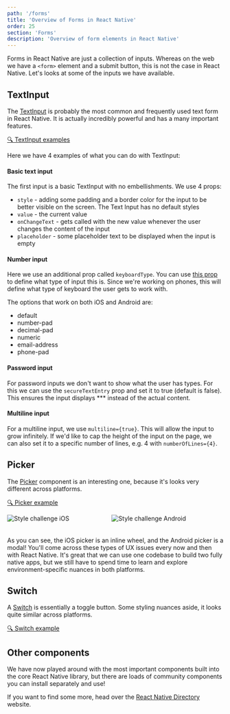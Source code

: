 ```yaml
---
path: '/forms'
title: 'Overview of Forms in React Native'
order: 25
section: 'Forms'
description: 'Overview of form elements in React Native'
---
```


Forms in React Native are just a collection of inputs. Whereas on the web we have a `<form>` element and a submit button, this is not the case in React Native. Let's looks at some of the inputs we have available.

## TextInput

The [TextInput](https://reactnative.dev/docs/textinput) is probably the most common and frequently used text form in React Native. It is actually incredibly powerful and has a many important features.

[🔍 TextInput examples](https://snack.expo.io/@kadikraman/textinput-example)

Here we have 4 examples of what you can do with TextInput:

#### Basic text input

The first input is a basic TextInput with no embellishments. We use 4 props:

- `style` - adding some padding and a border color for the input to be better visible on the screen. The Text Input has no default styles
- `value` - the current value
- `onChangeText` - gets called with the new value whenever the user changes the content of the input
- `placeholder` - some placeholder text to be displayed when the input is empty

#### Number input

Here we use an additional prop called `keyboardType`. You can use [this prop](https://reactnative.dev/docs/textinput#keyboardtype) to define what type of input this is. Since we're working on phones, this will define what type of keyboard the user gets to work with.

The options that work on both iOS and Android are:

- default
- number-pad
- decimal-pad
- numeric
- email-address
- phone-pad

#### Password input

For password inputs we don't want to show what the user has types. For this we can use the `secureTextEntry` prop and set it to true (default is false). This ensures the input displays \*\*\* instead of the actual content.

#### Multiline input

For a multiline input, we use `multiline={true}`. This will allow the input to grow infinitely. If we'd like to cap the height of the input on the page, we can also set it to a specific number of lines, e.g. 4 with `numberOfLines={4}`.

## Picker

The [Picker](https://reactnative.dev/docs/picker) component is an interesting one, because it's looks very different across platforms.

[🔍 Picker example](https://snack.expo.io/@kadikraman/picker-example)

<div style="display:flex; flex-direction:row">
    <div style="width:280px;margin:0 auto;margin-bottom:20px">
        <img alt="Style challenge iOS" src="./images/picker-ios.png" />
    </div>
    <div style="width:300px;margin:0 auto;margin-bottom:20px">
        <img alt="Style challenge Android" src="./images/picker-android.png" />
    </div>
</div>

As you can see, the iOS picker is an inline wheel, and the Android picker is a modal! You'll come across these types of UX issues every now and then with React Native. It's great that we can use one codebase to build two fully native apps, but we still have to spend time to learn and explore environment-specific nuances in both platforms.

## Switch

A [Switch](https://reactnative.dev/docs/switch) is essentially a toggle button. Some styling nuances aside, it looks quite similar across platforms.

[🔍 Switch example](https://snack.expo.io/@kadikraman/switch-example)

## Other components

We have now played around with the most important components built into the core React Native library, but there are loads of community components you can install separately and use!

If you want to find some more, head over the [React Native Directory](https://reactnative.directory/) website.
